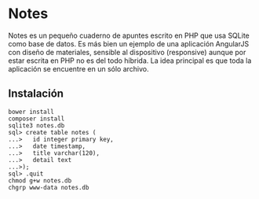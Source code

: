 # Notes

Notes es un pequeño cuaderno de apuntes escrito en PHP que usa SQLite como base de datos. Es más bien un ejemplo de una aplicación AngularJS con diseño de materiales, sensible al dispositivo (responsive) aunque por estar escrita en PHP no es del todo híbrida. La idea principal es que toda la aplicación se encuentre en un sólo archivo.

## Instalación

```
bower install
composer install
sqlite3 notes.db
sql> create table notes (
...>   id integer primary key,
...>   date timestamp,
...>   title varchar(120),
...>   detail text
...>);
sql> .quit
chmod g+w notes.db
chgrp www-data notes.db
```
